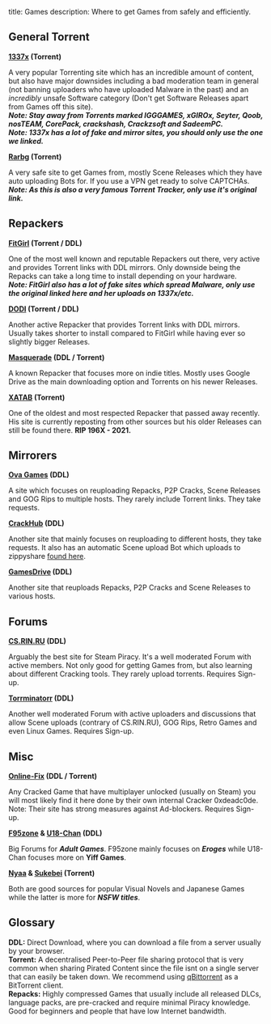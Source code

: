 title: Games
description: Where to get Games from safely and efficiently.

## General Torrent

**[1337x](https://1337x.to) (Torrent)**

A very popular Torrenting site which has an incredible amount of content, but also have major downsides including a bad moderation team in general (not banning uploaders who have uploaded Malware in the past) and an *incredibly* unsafe Software category (Don't get Software Releases apart from Games off this site).  
**_Note: Stay away from Torrents marked IGGGAMES, xGIROx, Seyter, Qoob, nosTEAM, CorePack, crackshash, Crackzsoft and SadeemPC._**  
**_Note: 1337x has a lot of fake and mirror sites, you should only use the one we linked._**

**[Rarbg](https://rarbg.to) (Torrent)**

A very safe site to get Games from, mostly Scene Releases which they have auto uploading Bots for. If you use a VPN get ready to solve CAPTCHAs.  
**_Note: As this is also a very famous Torrent Tracker, only use it's original link._**

## Repackers

**[FitGirl](https://fitgirl-repacks.site) (Torrent / DDL)**

One of the most well known and reputable Repackers out there, very active and provides Torrent links with DDL mirrors. Only downside being the Repacks can take a long time to install depending on your hardware.  
**_Note: FitGirl also has a lot of fake sites which spread Malware, only use the original linked here and her uploads on 1337x/etc._**

**[DODI](https://dodi-repacks.site) (Torrent / DDL)**

Another active Repacker that provides Torrent links with DDL mirrors. Usually takes shorter to install compared to FitGirl while having ever so slightly bigger Releases.

**[Masquerade](https://masquerade.site) (DDL / Torrent)**

A known Repacker that focuses more on indie titles. Mostly uses Google Drive as the main downloading option and Torrents on his newer Releases.

**[XATAB](https://xatab-repack.com) (Torrent)**

One of the oldest and most respected Repacker that passed away recently. His site is currently reposting from other sources but his older Releases can still be found there. **RIP 196X - 2021.**

## Mirrorers

**[Ova Games](https://ovagames.com) (DDL)**

A site which focuses on reuploading Repacks, P2P Cracks, Scene Releases and GOG Rips to multiple hosts. They rarely include Torrent links. They take requests.

**[CrackHub](https://crackhub.site) (DDL)**

Another site that mainly focuses on reuploading to different hosts, they take requests. It also has an automatic Scene upload Bot which uploads to zippyshare [found here](https://scene.crackhub.site).

**[GamesDrive](https://gamesdrive.net) (DDL)**

Another site that reuploads Repacks, P2P Cracks and Scene Releases to various hosts.

## Forums

**[CS.RIN.RU](https://cs.rin.ru/forum) (DDL)**

Arguably the best site for Steam Piracy. It's a well moderated Forum with active members. Not only good for getting Games from, but also learning about different Cracking tools. They rarely upload torrents. Requires Sign-up.

**[Torrminatorr](https://forum.torrminatorr.com) (DDL)**

Another well moderated Forum with active uploaders and discussions that allow Scene uploads (contrary of CS.RIN.RU), GOG Rips, Retro Games and even Linux Games. Requires Sign-up.

## Misc

**[Online-Fix](https://online-fix.me) (DDL / Torrent)**

Any Cracked Game that have multiplayer unlocked (usually on Steam) you will most likely find it here done by their own internal Cracker 0xdeadc0de. Note: Their site has strong measures against Ad-blockers. Requires Sign-up.

**[F95zone](https://f95zone.to/) & [U18-Chan](https://u18chan.com/a/) (DDL)**

Big Forums for **_Adult Games_**. F95zone mainly focuses on **_Eroges_** while U18-Chan focuses more on **Yiff Games**.

**[Nyaa](https://nyaa.si) & [Sukebei](https://sukebei.nyaa.si) (Torrent)**

Both are good sources for popular Visual Novels and Japanese Games while the latter is more for **_NSFW titles_**.

## Glossary 

**DDL:** Direct Download, where you can download a file from a server usually by your browser.  
**Torrent:** A decentralised Peer-to-Peer file sharing protocol that is very common when sharing Pirated Content since the file isnt on a single server that can easily be taken down. We recommend using [qBittorrent](https://www.qbittorrent.org/) as a BitTorrent client.  
**Repacks:** Highly compressed Games that usually include all released DLCs, language packs, are pre-cracked and require minimal Piracy knowledge. Good for beginners and people that have low Internet bandwidth.

